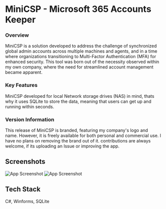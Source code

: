 # MiniCSP - Microsoft 365 Accounts Keeper
### Overview
MiniCSP is a solution developed to address the challenge of synchronized global admin accounts across multiple machines and agents, and in a time where organizations transitioning to Multi-Factor Authentication (MFA) for enhanced security.
This tool was born out of the necessity observed within my own company, where the need for streamlined account management became apparent.


### Key Features
MiniCSP developed for local Network storage drives (NAS) in mind, thats why it uses SQLite to store the data, meaning that users can get up and running within seconds.



### Version Information
This release of MiniCSP is branded, featuring my company's logo and name. However, it is freely available for both personal and commercial use. 
I have no plans on removing the brand out of it. contributions are always welcome, if its uploading an Issue or improving the app.


## Screenshots

![App Screenshot](https://noamsapir.me/img/games/MiniCSP/img/Screenshot%202024-04-19%20023917.png)
![App Screenshot](https://noamsapir.me/img/games/MiniCSP/img/Screenshot%202024-04-19%20023745.png)


## Tech Stack

C#, Winforms, SQLite


